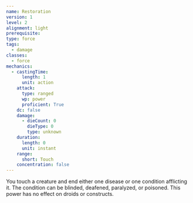 ```yaml
---
name: Restoration
version: 1
level: 2
alignment: light
prerequisite: 
type: force
tags:
  - damage
classes:
  - force
mechanics:
  - castingTime:
      length: 1
      unit: action
    attack:
      type: ranged
      wp: power
      proficient: True
    dc: false
    damage:
      - dieCount: 0
        dieType: 0
        type: unknown
    duration:
      length: 0
      unit: instant
    range:
      short: Touch
    concentration: false
---
```

You touch a creature and end either one disease or one condition afflicting it. The condition can be blinded, deafened, paralyzed, or poisoned. This power has no effect on droids or constructs.
    